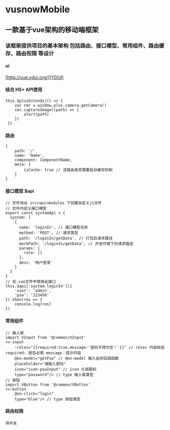 # vusnowMobile
## 一款基于vue架构的移动端框架
### 该框架提供项目的基本架构 包括路由、接口模型、常用组件、路由缓存、路由权限 等设计
#### ui
[http://vue.ydui.org/](YDUI)
#### 结合 H5+ API使用
```
this.$plusExtends(() => {
    var cmr = window.plus.camera.getCamera()
    cmr.captureImage((path) => {
        alert(path)
    })
 })
```
#### 路由
```
{
    path: '/',
    name: 'Name',
    component: ComponentName,
    meta: {
        isCache: true // 该路由是否需要启动缓存机制
    }
}
```
#### 接口模型 $api
```
// 文件地址 src>api>modules 下创建自定义js文件
// 文件内定义接口模型
export const systemApi = {
  system: [
    {
      name: 'loginIn', // 接口模型名称
      method: 'POST', // 请求类型
      path: '/loginIn/getData', // 打包后请求路径
      mockPath: '/loginIn/getData', // 开发环境下的请求路径
      params: {
        role: []
      },
      desc: '用户登录'
    }
  ]
}
// 在.vue文件中使用此接口
this.$api['system.loginIn']({
    'user': 'admin',
    'psw': '123456'
}).then(res => {
    console.log(res)
})
```
#### 常用组件
```
// 输入框
import VInput from '@common/VInput'
<v-input
    :roles="[{required:true,message:'密码不得为空！'}]" // roles 内容校验 required: 是否必填 message：提示内容
    @on-model="getPsw" // @on-model 输入监听回调函数
    placeholder="请输入密码"
    icon="icon-pswInput" // icon 头部图标
    type="password"/> // type 输入框类型
// 按钮
import VButton from '@common/VButton'
<v-button
    @on-click="login"
    type="blue"/> // type 按钮类型
```
#### 路由权限
```
待开发
```

